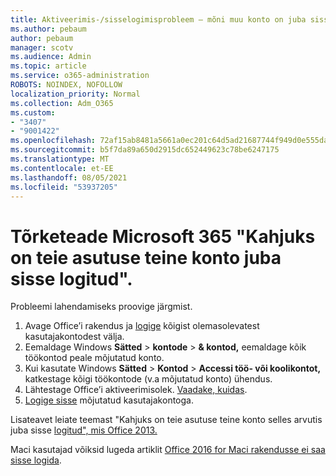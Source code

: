 ```yaml
---
title: Aktiveerimis-/sisselogimisprobleem – mõni muu konto on juba sisse logitud
ms.author: pebaum
author: pebaum
manager: scotv
ms.audience: Admin
ms.topic: article
ms.service: o365-administration
ROBOTS: NOINDEX, NOFOLLOW
localization_priority: Normal
ms.collection: Adm_O365
ms.custom:
- "3407"
- "9001422"
ms.openlocfilehash: 72af15ab8481a5661a0ec201c64d5ad21687744f949d0e555da21baf269a780f
ms.sourcegitcommit: b5f7da89a650d2915dc652449623c78be6247175
ms.translationtype: MT
ms.contentlocale: et-EE
ms.lasthandoff: 08/05/2021
ms.locfileid: "53937205"
---
```

# <a name="fixing-the-microsoft-365-apps-sorry-another-account-from-your-organization-is-already-signed-in-message"></a>Tõrketeade Microsoft 365 "Kahjuks on teie asutuse teine konto juba sisse logitud".

Probleemi lahendamiseks proovige järgmist.

1. Avage Office’i rakendus ja [logige](https://support.office.com/article/5a20dc11-47e9-4b6f-945d-478cb6d92071) kõigist olemasolevatest kasutajakontodest välja.   
2. Eemaldage Windows **Sätted**  >  **kontode**  >  **& kontod,** eemaldage kõik töökontod peale mõjutatud konto. 
3. Kui kasutate Windows **Sätted**  >  **Kontod**  >  **Accessi töö- või koolikontot,** katkestage kõigi töökontode (v.a mõjutatud konto) ühendus. 
4. Lähtestage Office’i aktiveerimisolek. [Vaadake, kuidas](https://docs.microsoft.com/office365/troubleshoot/activation/reset-office-365-proplus-activation-state
).
5. [Logige sisse](https://support.office.com/article/628ea040-f265-49de-b986-be09c3ebf8a9) mõjutatud kasutajakontoga. 

Lisateavet leiate teemast "Kahjuks on teie asutuse teine konto selles arvutis juba sisse [logitud", mis Office 2013.](https://docs.microsoft.com/office/troubleshoot/error-messages/another-account-already-signed-in)

Maci kasutajad võiksid lugeda artiklit [Office 2016 for Maci rakendusse ei saa sisse logida](https://docs.microsoft.com/office365/troubleshoot/authentication/sign-in-to-office-2016-for-mac-fail).